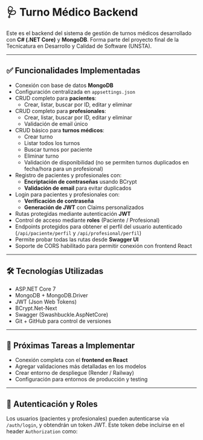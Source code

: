 # 🩺 Turno Médico Backend

Este es el backend del sistema de gestión de turnos médicos desarrollado con **C# (.NET Core)** y **MongoDB**. Forma parte del proyecto final de la Tecnicatura en Desarrollo y Calidad de Software (UNSTA).

---

## ✅ Funcionalidades Implementadas

- Conexión con base de datos **MongoDB**
- Configuración centralizada en `appsettings.json`
- CRUD completo para **pacientes**:
  - Crear, listar, buscar por ID, editar y eliminar
- CRUD completo para **profesionales**:
  - Crear, listar, buscar por ID, editar y eliminar
  - Validación de email único
- CRUD básico para **turnos médicos**:
  - Crear turno
  - Listar todos los turnos
  - Buscar turnos por paciente
  - Eliminar turno
  - Validación de disponibilidad (no se permiten turnos duplicados en fecha/hora para un profesional)
- Registro de pacientes y profesionales con:
  - **Encriptación de contraseñas** usando BCrypt
  - **Validación de email** para evitar duplicados
- Login para pacientes y profesionales con:
  - **Verificación de contraseña**
  - **Generación de JWT** con Claims personalizados
- Rutas protegidas mediante autenticación **JWT**
- Control de acceso mediante **roles** (Paciente / Profesional)
- Endpoints protegidos para obtener el perfil del usuario autenticado (`/api/paciente/perfil` y `/api/profesional/perfil`)
- Permite probar todas las rutas desde **Swagger UI**
- Soporte de CORS habilitado para permitir conexión con frontend React

---

## 🛠️ Tecnologías Utilizadas

- ASP.NET Core 7
- MongoDB + MongoDB.Driver
- JWT (Json Web Tokens)
- BCrypt.Net-Next
- Swagger (Swashbuckle.AspNetCore)
- Git + GitHub para control de versiones

---

## 📌 Próximas Tareas a Implementar

- Conexión completa con el **frontend en React**
- Agregar validaciones más detalladas en los modelos
- Crear entorno de despliegue (Render / Railway)
- Configuración para entornos de producción y testing

---

## 🔐 Autenticación y Roles

Los usuarios (pacientes y profesionales) pueden autenticarse vía `/auth/login`, y obtendrán un token JWT. Este token debe incluirse en el header `Authorization` como:


